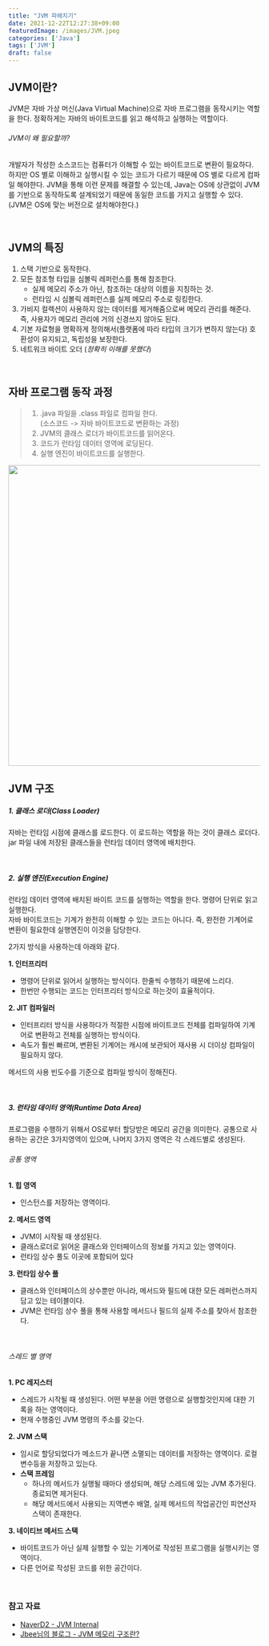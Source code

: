 ```yaml
---
title: "JVM 파헤치기"
date: 2021-12-22T12:27:38+09:00
featuredImage: /images/JVM.jpeg
categories: ['Java']
tags: ['JVM']
draft: false
---
```


## JVM이란?

JVM은 자바 가상 머신(Java Virtual Machine)으로 자바 프로그램을 동작시키는 역할을 한다. 정확하게는 자바의 바이트코드를 읽고 해석하고 실행하는 역할이다.


<!--more-->

###### JVM이 왜 필요할까?  
개발자가 작성한 소스코드는 컴퓨터가 이해할 수 있는 바이트코드로 변환이 필요하다. 하지만 OS 별로 이해하고 실행시킬 수 있는 코드가 다르기 때문에 OS 별로 다르게 컴파일 해야한다.
JVM을 통해 이런 문제를 해결할 수 있는데, Java는 OS에 상관없이 JVM를 기반으로 동작하도록 설계되었기 때문에 동일한 코드를 가지고 실행할 수 있다.  
(JVM은 OS에 맞는 버전으로 설치해야한다.)

<br>

## JVM의 특징

1. 스택 기반으로 동작한다.
2. 모든 참조형 타입을 심볼릭 레퍼런스를 통해 참조한다.
    - 실제 메모리 주소가 아닌, 참조하는 대상의 이름을 지칭하는 것.
    - 런타임 시 심볼릭 레퍼런스를 실제 메모리 주소로 링킹한다.
3. 가비지 컬렉션이 사용하지 않는 데이터를 제거해줌으로써 메모리 관리를 해준다. 즉, 사용자가 메모리 관리에 거의 신경쓰지 않아도 된다.
4. 기본 자료형을 명확하게 정의해서(플랫폼에 따라 타입의 크기가 변하지 않는다) 호환성이 유지되고, 독립성을 보장한다.
5. 네트워크 바이트 오더 (_정확히 이해를 못했다_)

<br>

## 자바 프로그램 동작 과정
> 1. .java 파일을 .class 파일로 컴파일 한다.  
> (소스코드 -> 자바 바이트코드로 변환하는 과정)
> 2. JVM의 클래스 로더가 바이트코드를 읽어온다.
> 3. 코드가 런타임 데이터 영역에 로딩된다.
> 4. 실행 엔진이 바이트코드를 실행한다.

<img src="/images/JVM-Model.jpg" width="800" height="600">

<br>

## JVM 구조

##### 1. 클래스 로더(Class Loader)
자바는 런타임 시점에 클래스를 로드한다. 이 로드하는 역할을 하는 것이 클래스 로더다.  
jar 파일 내에 저장된 클래스들을 런타임 데이터 영역에 배치한다.

<br>

##### 2. 실행 엔진(Execution Engine)
런타임 데이터 영역에 배치된 바이트 코드를 실행하는 역할을 한다. 명령어 단위로 읽고 실행한다.  
자바 바이트코드는 기계가 완전히 이해할 수 있는 코드는 아니다. 즉, 완전한 기계어로 변환이 필요한데 실행엔진이 이것을 담당한다.

2가지 방식을 사용하는데 아래와 같다.

**1. 인터프리터**
   - 명령어 단위로 읽어서 실행하는 방식이다. 한줄씩 수행하기 때문에 느리다.
   - 한번만 수행되는 코드는 인터프리터 방식으로 하는것이 효율적이다.

**2. JIT 컴파일러**
   - 인터프리터 방식을 사용하다가 적절한 시점에 바이트코드 전체를 컴파일하여 기계어로 변환하고 전체를 실행하는 방식이다.
   - 속도가 훨씬 빠르며, 변환된 기계어는 캐시에 보관되어 재사용 시 더이상 컴파일이 필요하지 않다.

메서드의 사용 빈도수를 기준으로 컴파일 방식이 정해진다.

<br>

##### 3. 런타임 데이터 영역(Runtime Data Area)
프로그램을 수행하기 위해서 OS로부터 할당받은 메모리 공간을 의미한다. 공통으로 사용하는 공간은 3가지영역이 있으며, 나머지 3가지 영역은 각 스레드별로 생성된다.

###### 공통 영역
**1. 힙 영역**
- 인스턴스를 저장하는 영역이다.

**2. 메서드 영역**
- JVM이 시작될 때 생성된다.
- 클래스로더로 읽어온 클래스와 인터페이스의 정보를 가지고 있는 영역이다. 
- 런타임 상수 풀도 이곳에 포함되어 있다

**3. 런타임 상수 풀**  
- 클래스와 인터페이스의 상수뿐만 아니라, 메서드와 필드에 대한 모든 레퍼런스까지 담고 있는 테이블이다.  
- JVM은 런타임 상수 풀을 통해 사용할 메서드나 필드의 실제 주소를 찾아서 참조한다.

<br>

###### 스레드 별 영역
**1. PC 레지스터**  
- 스레드가 시작될 때 생성된다. 어떤 부분을 어떤 명령으로 실행할것인지에 대한 기록을 하는 영역이다.  
- 현재 수행중인 JVM 명령의 주소를 갖는다.

**2. JVM 스택**  

- 임시로 할당되었다가 메소드가 끝나면 소멸되는 데이터를 저장하는 영역이다. 로컬 변수등을 저장하고 있는다.
- **스택 프레임**
  - 하나의 메서드가 실행될 때마다 생성되며, 해당 스레드에 있는 JVM 추가된다. 종료되면 제거된다.
  - 해당 메서드에서 사용되는 지역변수 배열, 실제 메서드의 작업공간인 피연산자 스택이 존재한다.

**3. 네이티브 메서드 스택**
- 바이트코드가 아닌 실제 실행할 수 있는 기계어로 작성된 프로그램을 실행시키는 영역이다. 
- 다른 언어로 작성된 코드를 위한 공간이다.

<br>

### 참고 자료
- [NaverD2 - JVM Internal](https://d2.naver.com/helloworld/1230)  
- [Jbee님의 블로그 - JVM 메모리 구조란?](https://steady-coding.tistory.com/305)
